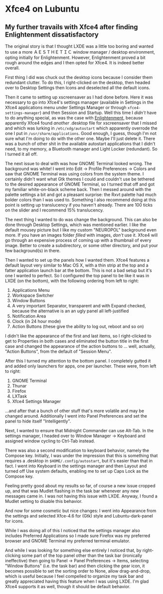 # Xfce4 on Lubuntu
## My further travails with Xfce4 after finding Enlightenment dissatisfactory

The original story is that I thought LXDE was a little too boring and wanted to
use a more ＡＥＳＴＨＥＴＩＣ window manager / desktop environment, opting
initially for Enlightenment. However, Enlightenment proved a bit rough around
the edges and I then opted for Xfce4. It is indeed better overall.

First thing I did was chuck out the desktop icons because I consider them
redundant clutter. To do this, I right-clicked on the desktop, then headed over
to Desktop Settings then Icons and deselected all the default icons.

Then it came to setting up xscreensaver as I had done before. Here it was
necessary to go into Xfce4's settings manager (available in Settings in the
Xfce4 applications menu under Settings Manager or through
`xfce4-settings-manager`) and then Session and Startup. Well this time I
*didn't* have to do anything special, as was the case with
[Enlightenment](enlightenment-on-lubuntu.md), because apparently Xfce4 found
*another* .desktop file for xscreensaver that I missed and which was lurking in
`/etc/xdg/autostart` which apparently overrode the one I put in
`/usr/share/applications`. Good enough, I guess, though I'm not sure what I'm
doing to do with the other one. Maybe I'll just delete it.  There was a bunch
of other shit in the available autostart applications that I didn't need, to my
memory, a Bluetooth manager and Light Locker (redundant). So I turned it all
off.

The next issue to deal with was how GNOME Terminal looked wrong. The background
was white! I went into Edit → Profile Preferences → Colors and saw that GNOME
Terminal was using colors from the system theme. I certainly didn't want what
Gtk themes I could and couldn't use be tethered to the desired appearance of
GNOME Terminal, so I turned that off and got my familiar white-on-black scheme
back. Then I messed around with the palette settings a bit and got a pleasant
surprise: the Rxvt palette had much bolder colors than I was used to. Something
I also recommend doing at this point is setting up translucency if you haven't
already. There are 100 ticks on the slider and I recommend 15% translucency.

The next thing I wanted to do was change the background. This can also be done
through Desktop Settings, which was mentioned earlier. I like the default
mousey picture but I like my custom "NEUROPOL" background even more. If you
have an images folder *filled* with images, *don't* use it. Xfce4 will go
through an expensive process of coming up with a thumbnail of every image.
Better to create a subdirectory, or some other directory, and put your few
background(s) in there.

Then I wanted to set up the panels how I wanted them. Xfce4 features a default
layout very similar to Mac OS X, with a thin strip at the top and a fatter
application launch bar at the bottom. This is not a bad setup but it's one I
wanted to perfect. So I configured the top panel to be like it was in LXDE (on
the bottom), with the following ordering from left to right:

1. Applications Menu
2. Workspace Switcher
3. Window Buttons
4. A very important Separator, transparent and with Expand checked, because the
alternative is an an ugly panel all left-justified
5. Notification Area
6. Clock (in 24 hour mode)
7. Action Buttons (these give the ability to log out, reboot and so
on)

I didn't like the appearance of the first and last items, so I right-clicked to
get to Properties in both cases and eliminated the button title in the first
case and changed the appearance of the action buttons to ... well, actually,
"Action Buttons", from the default of "Session Menu".

After this I turned my attention to the bottom panel. I completely gutted it
and added only launchers for apps, one per launcher. These were, from left to
right:

1. GNOME Terminal
2. Thunar
3. Firefox
4. LXTask
5. Xfce4 Settings Manager

...and after that a bunch of other stuff that's more volatile and may be
changed around. Additionally I went into Panel Preferences and set the panel to
hide itself "Intelligently".

Next, I wanted to ensure that Midnight Commander can use Alt-Tab. In the
settings manager, I headed over to Window Manager → Keyboard and assigned
window cycling to Ctrl-Tab instead.

There was also a second modification to keyboard behavior, namely the Compose
key. Initially, I was under the impression that this is something that requires
a .desktop in `$HOME/.config/autostart`, but it's easier than that in fact. I
went into Keyboard in the settings manager and then Layout and turned off Use
system defaults, enabling me to set up Caps Lock as the Compose key.

Feeling pretty good about my results so far, of course a new issue cropped up,
and that was Mudlet flashing in the task bar whenever any new messages came in.
I was not having this issue with LXDE. Anyway, I found a Mudlet setting to
disable this behavior.

And now for some cosmetic but nice changes: I went into Appearance from the
settings and selected Xfce-4.6 for (Gtk) style and Lubuntu-dark-panel for
icons.

While I was doing all of this I noticed that the settings manager also includes
Preferred Applications so I made sure Firefox was my preferred browser and
GNOME Terminal my preferred terminal emulator.

And while I was looking for something else entirely I noticed that, by
right-clicking some part of the top panel other than the task bar (ironically
ineffective) then going to Panel → Panel Preferences → Items, selecting "Window
Buttons" (i.e. the task bar) and then clicking the gear icon, it becomes
possible to set the sorting order to None, allow drag-and-drop, which is useful
because I feel compelled to organize my task bar and greatly appreciated having
this feature when I was using LXDE. I'm glad Xfce4 supports it as well, though
it should be default behavior.
